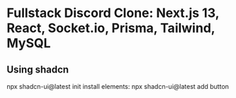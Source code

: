 # Fullstack Discord Clone: Next.js 13, React, Socket.io, Prisma, Tailwind, MySQL




## Using shadcn
npx  shadcn-ui@latest init
install elements:
npx shadcn-ui@latest add button